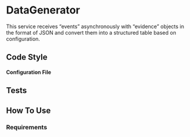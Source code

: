 # DataGenerator
This service receives “events” asynchronously with “evidence” objects in the format of JSON and convert them into a structured table based on configuration.
## Code Style
#### Configuration File
## Tests
## How To Use
### Requirements
